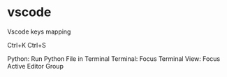 # vscode

Vscode keys mapping

Ctrl+K Ctrl+S

Python: Run Python File in Terminal
Terminal: Focus Terminal
View: Focus Active Editor Group
